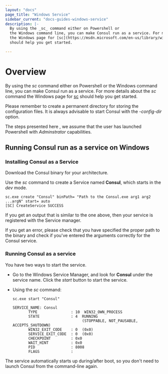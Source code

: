```yaml
---
layout: "docs"
page_title: "Windows Service"
sidebar_current: "docs-guides-windows-service"
description: |-
  By using the _sc_ command either on Powershell or 
  the Windows command line, you can make Consul run as a service. For more details about the _sc_ command
  the Windows page for [sc](https://msdn.microsoft.com/en-us/library/windows/desktop/ms682107(v=vs.85).aspx)
  should help you get started.

---
```


# Overview
By using the _sc_ command either on Powershell or 
the Windows command line, you can make Consul run as a service. For more details about the _sc_ command
the Windows page for [sc](https://msdn.microsoft.com/en-us/library/windows/desktop/ms682107(v=vs.85).aspx)
should help you get started.

Please remember to create a permanent directory for storing the configuration files. It is always
advisable to start Consul with the _-config-dir_ option.

The steps presented here , we assume that the user has launched Powershell with _Adminstrator_ capabilities.

## Running Consul run as a service on Windows

### Installing Consul as a Service

Download the Consul binary for your architecture.

  Use the _sc_ command to create a Service named **Consul**, which starts in the _dev_ mode.

   ```text
   sc.exe create "Consul" binPath= "Path to the Consul.exe arg1 arg2 ...argN" start= auto
   [SC] CreateService SUCCESS 
   ```
   
   
   If you get an output that is similar to the one above, then your service is
   registered with the Service manager. 
   
   
   If you get an error, please check that
   you have specified the proper path to the binary and check if you've entered the arguments correctly for the Consul
   service.


### Running Consul as a service

You have two ways to start the service.

* Go to the Windows Service Manager, and look for **Consul** under the 
  service name. Click the _start_ button to start the service.
* Using the _sc_ command:
   
     ```text
     sc.exe start "Consul"  
     
     SERVICE_NAME: Consul
            TYPE               : 10  WIN32_OWN_PROCESS
            STATE              : 4  RUNNING
                                    (STOPPABLE, NOT_PAUSABLE, ACCEPTS_SHUTDOWN)
            WIN32_EXIT_CODE    : 0  (0x0)
            SERVICE_EXIT_CODE  : 0  (0x0)
            CHECKPOINT         : 0x0
            WAIT_HINT          : 0x0
            PID                : 8008
            FLAGS              : 
     ```

The service automatically starts up during/after boot, so you don't need to
launch Consul from the command-line again. 
